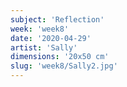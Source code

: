 ```yaml
---
subject: 'Reflection'
week: 'week8'
date: '2020-04-29'
artist: 'Sally'
dimensions: '20x50 cm'
slug: 'week8/Sally2.jpg'
---
```

